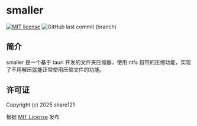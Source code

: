 # smaller

[![MIT license](https://img.shields.io/badge/license-MIT-brightgreen.svg)](https://opensource.org/licenses/MIT)
![GitHub last commit (branch)](https://img.shields.io/github/last-commit/share121/smaller/master)

## 简介

smaller 是一个基于 tauri 开发的文件夹压缩器，使用 ntfs 自带的压缩功能，实现了不用解压就能正常使用压缩文件的功能。

## 许可证

Copyright (c) 2025 share121

根据 [MIT License](https://github.com/share121/blog/blob/master/LICENSE) 发布
